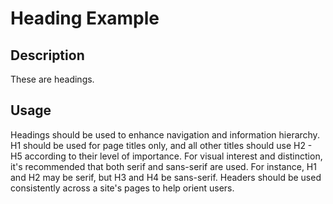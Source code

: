 # Heading Example

## Description
These are headings.

## Usage
Headings should be used to enhance navigation and information hierarchy. H1 should be used for page titles only, and all other titles should use H2 - H5 according to their level of importance. For visual interest and distinction, it's recommended that both serif and sans-serif are used. For instance, H1 and H2 may be serif, but H3 and H4 be sans-serif. Headers should be used consistently across a site's pages to help orient users.
